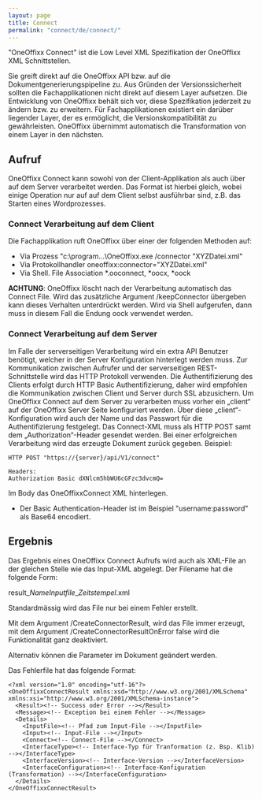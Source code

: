 ```yaml
---
layout: page
title: Connect
permalink: "connect/de/connect/"
---
```


"OneOffixx Connect" ist die Low Level XML Spezifikation der OneOffixx XML Schnittstellen. 

Sie greift direkt auf die OneOffixx API bzw. auf die Dokumentgenerierungspipeline zu. Aus Gründen der Versionssicherheit sollten die Fachapplikationen nicht direkt auf diesem Layer aufsetzen. Die Entwicklung von OneOffixx behält sich vor, diese Spezifikation jederzeit zu ändern bzw. zu erweitern. Für Fachapplikationen existiert ein darüber liegender Layer, der es ermöglicht, die Versionskompatibilität zu gewährleisten. 
OneOffixx übernimmt automatisch die Transformation von einem Layer in den nächsten.

## Aufruf

OneOffixx Connect kann sowohl von der Client-Applikation als auch über auf dem Server verarbeitet werden. Das Format ist hierbei gleich, wobei einige Operation nur auf auf dem Client selbst ausführbar sind, z.B. das Starten eines Wordprozesses. 

### Connect Verarbeitung auf dem Client

Die Fachapplikation ruft OneOffixx über einer der folgenden Methoden auf:

* Via Prozess "c:\\program…\OneOffixx.exe /connector "XYZDatei.xml"
* Via Protokollhandler oneoffixx:connector="XYZDatei.xml"
* Via Shell. File Association *.ooconnect, *oocx, *oock

__ACHTUNG__: OneOffixx löscht nach der Verarbeitung automatisch das Connect File. Wird das zusätzliche Argument /keepConnector übergeben kann dieses Verhalten unterdrückt werden. Wird via Shell aufgerufen, dann muss in diesem Fall die Endung oock verwendet werden.

### Connect Verarbeitung auf dem Server

Im Falle der serverseitigen Verarbeitung wird ein extra API Benutzer benötigt, welcher in der Server Konfiguration hinterlegt werden muss.
Zur Kommunikation zwischen Aufrufer und der serverseitigen REST-Schnittstelle wird das HTTP Protokoll verwenden. Die Authentifizierung des Clients erfolgt durch HTTP Basic Authentifizierung, daher wird empfohlen die Kommunikation zwischen Client und Server durch SSL abzusichern.
Um OneOffixx Connect auf dem Server zu verarbeiten muss vorher ein „client“ auf der OneOffixx Server Seite konfiguriert werden. Über diese „client“-Konfiguration wird auch der Name und das Passwort für die Authentifizierung festgelegt.
Das Connect-XML muss als HTTP POST samt dem „Authorization“-Header gesendet werden. Bei einer erfolgreichen Verarbeitung wird das erzeugte Dokument zurück gegeben.
Beispiel: 

    HTTP POST "https://{server}/api/V1/connect"

    Headers: 
    Authorization Basic dXNlcm5hbWU6cGFzc3dvcmQ=

Im Body das OneOffixxConnect XML hinterlegen.

* Der Basic Authentication-Header ist im Beispiel "username:password" als Base64 encodiert.

## Ergebnis

Das Ergebnis eines OneOffixx Connect Aufrufs wird auch als XML-File an der gleichen Stelle wie das Input-XML abgelegt. Der Filename hat die folgende Form:

result\_*NameInputfile*\_*Zeitstempel*.xml

Standardmässig wird das File nur bei einem Fehler erstellt. 

Mit dem Argument /CreateConnectorResult, wird das File immer erzeugt, mit dem Argument /CreateConnectorResultOnError false wird die Funktionalität ganz deaktiviert.

Alternativ können die Parameter im Dokument geändert werden.

Das Fehlerfile hat das folgende Format:

    <?xml version="1.0" encoding="utf-16"?>
    <OneOffixxConnectResult xmlns:xsd="http://www.w3.org/2001/XMLSchema" xmlns:xsi="http://www.w3.org/2001/XMLSchema-instance">
      <Result><!-- Success oder Error --></Result>
      <Message><!-- Exception bei einem Fehler --></Message>
      <Details>
        <InputFile><!-- Pfad zum Input-File --></InputFile>
        <Input><!-- Input-File --></Input>
        <Connect><!-- Connect-File --></Connect>
        <InterfaceType><!-- Interface-Typ für Tranformation (z. Bsp. Klib) --></InterfaceType>
        <InterfaceVersion><!-- Interface-Version --></InterfaceVersion>
        <InterfaceConfiguration><!-- Interface-Konfiguration (Transformation) --></InterfaceConfiguration>
      </Details>
    </OneOffixxConnectResult>
